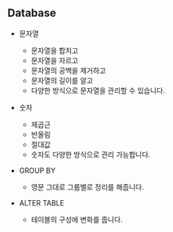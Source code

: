 ## Database

* 문자열
  * 문자열을 합치고
  * 문자열을 자르고
  * 문자열의 공백을 제거하고
  * 문자열의 길이를 알고
  * 다양한 방식으로 문자열을 관리할 수 있습니다.



* 숫자
  * 제곱근
  * 반올림
  * 절대값
  * 숫자도 다양한 방식으로 관리 가능합니다.





* GROUP BY

  * 영문 그대로 그룹별로 정리를 해줍니다.

  



* ALTER TABLE

  * 테이블의 구성에 변화를 줍니다.

    